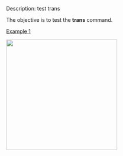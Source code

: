 Description: test trans

The objective is to test the **trans** command.

   [Example 1](description_trans.md)

<img height="300" width="300" src="https://lanl.github.io/LaGriT/assets/images/trans2_tn.gif">


